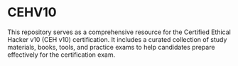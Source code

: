 # CEHV10
This repository serves as a comprehensive resource for the Certified Ethical Hacker v10 (CEH v10) certification. It includes a curated collection of study materials, books, tools, and practice exams to help candidates prepare effectively for the certification exam.
